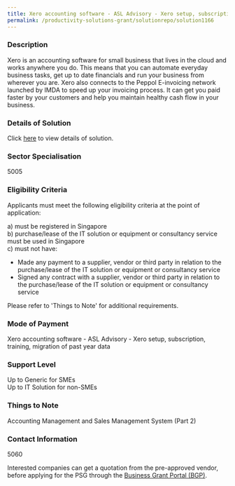 ```yaml
---
title: Xero accounting software - ASL Advisory - Xero setup, subscription, training, migration of past year data
permalink: /productivity-solutions-grant/solutionrepo/solution1166
---
```


### Description

Xero is an accounting software for small business that lives in the cloud and works anywhere you do. This means that you can automate everyday business tasks, get up to date financials and run your business from wherever you are. Xero also connects to the Peppol E-invoicing network launched by IMDA to speed up your invoicing process. It can get you paid faster by your customers and help you maintain healthy cash flow in your business.

### Details of Solution

Click <a href='ASL Advisory Pte. Ltd.' target='_blank' rel='noopener'>here</a> to view details of solution.

### Sector Specialisation

 5005 

### Eligibility Criteria

Applicants must meet the following eligibility criteria at the point of application:

a) must be registered in Singapore <br>
b) purchase/lease of the IT solution or equipment or consultancy service must be used in Singapore <br>
c) must not have:
- Made any payment to a supplier, vendor or third party in relation to the purchase/lease of the IT solution or equipment or consultancy service
- Signed any contract with a supplier, vendor or third party in relation to the purchase/lease of the IT solution or equipment or consultancy service

Please refer to 'Things to Note' for additional requirements.

### Mode of Payment
Xero accounting software - ASL Advisory - Xero setup, subscription, training, migration of past year data

### Support Level
Up to Generic for SMEs <br>
Up to IT Solution for non-SMEs

### Things to Note
Accounting Management and Sales Management System (Part 2)

### Contact Information
5060

Interested companies can get a quotation from the pre-approved vendor, before applying for the PSG through the <a target='_blank' rel='noopener' href='https://www.businessgrants.gov.sg/'>Business Grant Portal (BGP)</a>.

